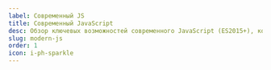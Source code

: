 ```yaml
---
label: Современный JS
title: Современный JavaScript
desc: Обзор ключевых возможностей современного JavaScript (ES2015+), которые лежат в основе разработки эффективных и читаемых веб-приложений.
slug: modern-js
order: 1
icon: i-ph-sparkle
---
```

